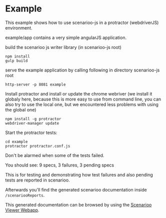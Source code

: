 # Example

This example shows how to use scenarioo-js in a protractor (webdriverJS) environment.

example/app contains a very simple angularJS application.

build the scenarioo js writer library (in scenarioo-js root)

```
npm install
gulp build
```

serve the example application
by calling following in directory scenarioo-js root
 
```
http-server -p 8081 example
```

Install protractor and install or update the chrome webriver (we install it globaly here, because this is more easy to use from command line, you can also try to use the local one, but we encountered less problems with using the global one)

```
npm install -g protractor
webdriver-manager update
```

Start the protractor tests:

```
cd example
protractor protractor.conf.js
```

Don't be alarmed when some of the tests failed.

You should see:
 9 specs, 3 failures, 3 pending specs

This is for testing and demonstrating how test failures and also pending tests are reported in scenarioo.

Afterwards you'll find the generated scenarioo documentation inside `/scenariooReports`.

This generated documentation can be browsed by using the [Scenarioo Viewer Webapp](https://github.com/scenarioo/scenarioo).
